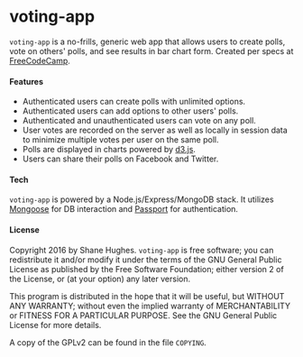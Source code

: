 # voting-app

`voting-app` is a no-frills, generic web app that allows users to create polls,
vote on others' polls, and see results in bar chart form.  Created per specs
at [FreeCodeCamp].

#### Features

- Authenticated users can create polls with unlimited options.
- Authenticated users can add options to other users' polls.
- Authenticated and unauthenticated users can vote on any poll.
- User votes are recorded on the server as well as locally in session data
to minimize multiple votes per user on the same poll.
- Polls are displayed in charts powered by [d3.js].
- Users can share their polls on Facebook and Twitter.

#### Tech

`voting-app` is powered by a Node.js/Express/MongoDB stack.  It utilizes
[Mongoose] for DB interaction and [Passport] for authentication.

#### License

Copyright 2016 by Shane Hughes. `voting-app` is free software; you can
redistribute it and/or modify it under the terms of the GNU General Public
License as published by the Free Software Foundation; either version 2 of
the License, or (at your option) any later version.

This program is distributed in the hope that it will be useful, but WITHOUT
ANY WARRANTY; without even the implied warranty of MERCHANTABILITY or
FITNESS FOR A PARTICULAR PURPOSE.  See the GNU General Public License for
more details.

A copy of the GPLv2 can be found in the file `COPYING`.

[FreeCodeCamp]: <https://www.freecodecamp.com/challenges/build-a-voting-app>
[Mongoose]: <http://mongoosejs.com/index.html>
[Passport]: <http://passportjs.org/>
[d3.js]: <https://d3js.org/>